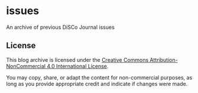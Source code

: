 # issues
An archive of previous DiSCo Journal issues

## License

This blog archive is licensed under the [Creative Commons Attribution-NonCommercial 4.0 International License](https://creativecommons.org/licenses/by-nc/4.0/).

You may copy, share, or adapt the content for non-commercial purposes, as long as you provide appropriate credit and indicate if changes were made.
